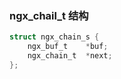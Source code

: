 ### ngx_chail_t 结构

```C
struct ngx_chain_s {
    ngx_buf_t    *buf;
    ngx_chain_t  *next;
};
```

